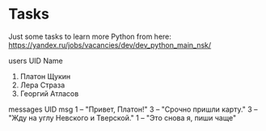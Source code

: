# Tasks
Just some tasks to learn more Python
from here: https://yandex.ru/jobs/vacancies/dev/dev_python_main_nsk/

users
UID Name
1. Платон Щукин
2. Лера Страза
3. Георгий Атласов

messages
UID msg
1 – "Привет, Платон!"
3 – "Срочно пришли карту."
3 – "Жду на углу Невского и Тверской."
1 – "Это снова я, пиши чаще"